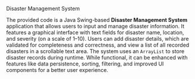Disaster Management System

The provided code is a Java Swing-based **Disaster Management System** application that allows users to input and manage disaster information. 
It features a graphical interface with text fields for disaster name, location, and severity (on a scale of 1–10). Users can add disaster details, which are validated for completeness and correctness, and view a list of all recorded disasters in a scrollable text area. 
The system uses an `ArrayList` to store disaster records during runtime. While functional, it can be enhanced with features like data persistence, sorting, filtering, and improved UI components for a better user experience.
